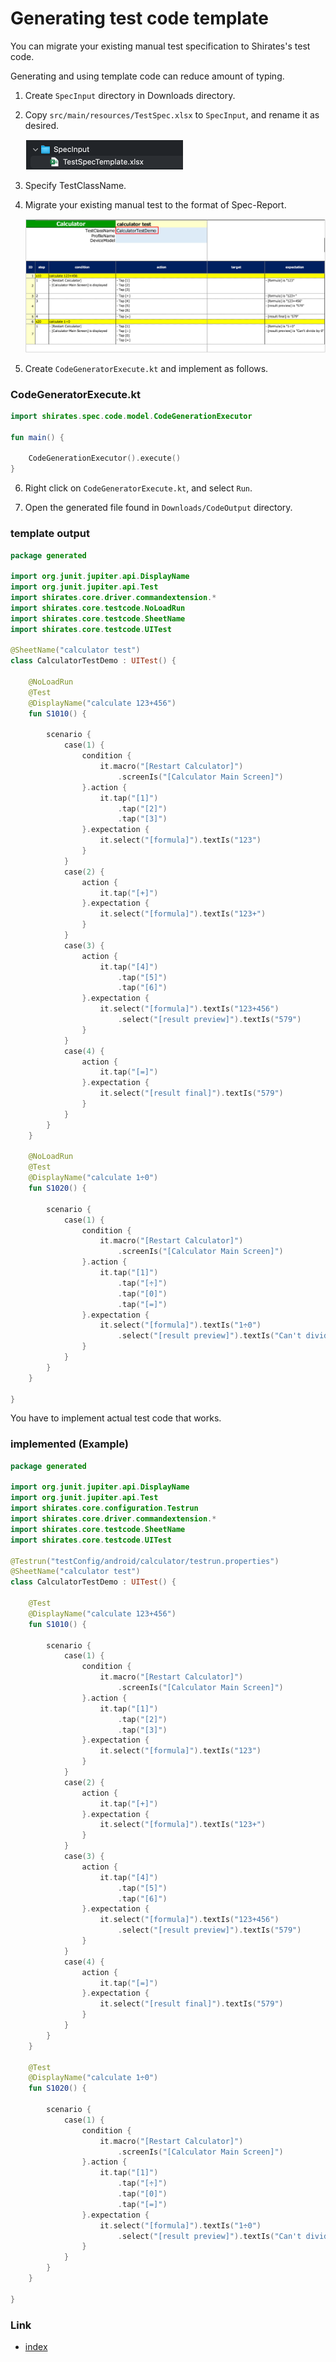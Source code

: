 # Generating test code template

You can migrate your existing manual test specification to Shirates's test code.

Generating and using template code can reduce amount of typing.

1. Create `SpecInput` directory in Downloads directory.

2. Copy `src/main/resources/TestSpec.xlsx` to `SpecInput`, and rename it as desired.

   ![](../_images/spec_input.png)

3. Specify TestClassName.

4. Migrate your existing manual test to the format of Spec-Report.

   ![](../_images/test_spec_template.png)

5. Create `CodeGeneratorExecute.kt` and implement as follows.

### CodeGeneratorExecute.kt

```kotlin
import shirates.spec.code.model.CodeGenerationExecutor

fun main() {

    CodeGenerationExecutor().execute()
}
```

6. Right click on `CodeGeneratorExecute.kt`, and select `Run`.

7. Open the generated file found in `Downloads/CodeOutput` directory.

### template output

```kotlin
package generated

import org.junit.jupiter.api.DisplayName
import org.junit.jupiter.api.Test
import shirates.core.driver.commandextension.*
import shirates.core.testcode.NoLoadRun
import shirates.core.testcode.SheetName
import shirates.core.testcode.UITest

@SheetName("calculator test")
class CalculatorTestDemo : UITest() {

    @NoLoadRun
    @Test
    @DisplayName("calculate 123+456")
    fun S1010() {

        scenario {
            case(1) {
                condition {
                    it.macro("[Restart Calculator]")
                        .screenIs("[Calculator Main Screen]")
                }.action {
                    it.tap("[1]")
                        .tap("[2]")
                        .tap("[3]")
                }.expectation {
                    it.select("[formula]").textIs("123")
                }
            }
            case(2) {
                action {
                    it.tap("[+]")
                }.expectation {
                    it.select("[formula]").textIs("123+")
                }
            }
            case(3) {
                action {
                    it.tap("[4]")
                        .tap("[5]")
                        .tap("[6]")
                }.expectation {
                    it.select("[formula]").textIs("123+456")
                        .select("[result preview]").textIs("579")
                }
            }
            case(4) {
                action {
                    it.tap("[=]")
                }.expectation {
                    it.select("[result final]").textIs("579")
                }
            }
        }
    }

    @NoLoadRun
    @Test
    @DisplayName("calculate 1÷0")
    fun S1020() {

        scenario {
            case(1) {
                condition {
                    it.macro("[Restart Calculator]")
                        .screenIs("[Calculator Main Screen]")
                }.action {
                    it.tap("[1]")
                        .tap("[÷]")
                        .tap("[0]")
                        .tap("[=]")
                }.expectation {
                    it.select("[formula]").textIs("1÷0")
                        .select("[result preview]").textIs("Can't divide by 0")
                }
            }
        }
    }

}
```

You have to implement actual test code that works.

### implemented (Example)

```kotlin
package generated

import org.junit.jupiter.api.DisplayName
import org.junit.jupiter.api.Test
import shirates.core.configuration.Testrun
import shirates.core.driver.commandextension.*
import shirates.core.testcode.SheetName
import shirates.core.testcode.UITest

@Testrun("testConfig/android/calculator/testrun.properties")
@SheetName("calculator test")
class CalculatorTestDemo : UITest() {

    @Test
    @DisplayName("calculate 123+456")
    fun S1010() {

        scenario {
            case(1) {
                condition {
                    it.macro("[Restart Calculator]")
                        .screenIs("[Calculator Main Screen]")
                }.action {
                    it.tap("[1]")
                        .tap("[2]")
                        .tap("[3]")
                }.expectation {
                    it.select("[formula]").textIs("123")
                }
            }
            case(2) {
                action {
                    it.tap("[+]")
                }.expectation {
                    it.select("[formula]").textIs("123+")
                }
            }
            case(3) {
                action {
                    it.tap("[4]")
                        .tap("[5]")
                        .tap("[6]")
                }.expectation {
                    it.select("[formula]").textIs("123+456")
                        .select("[result preview]").textIs("579")
                }
            }
            case(4) {
                action {
                    it.tap("[=]")
                }.expectation {
                    it.select("[result final]").textIs("579")
                }
            }
        }
    }

    @Test
    @DisplayName("calculate 1÷0")
    fun S1020() {

        scenario {
            case(1) {
                condition {
                    it.macro("[Restart Calculator]")
                        .screenIs("[Calculator Main Screen]")
                }.action {
                    it.tap("[1]")
                        .tap("[÷]")
                        .tap("[0]")
                        .tap("[=]")
                }.expectation {
                    it.select("[formula]").textIs("1÷0")
                        .select("[result preview]").textIs("Can't divide by 0")
                }
            }
        }
    }

}
```

### Link

- [index](../../index.md)
